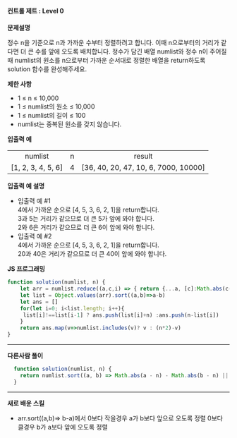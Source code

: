 #### 컨트롤 제트 : Level 0 

**문제설명** <br>

정수 n을 기준으로 n과 가까운 수부터 정렬하려고 합니다. 이때 n으로부터의 거리가 같다면 더 큰 수를 앞에 오도록 배치합니다. 정수가 담긴 배열 numlist와 정수 n이 주어질 때 numlist의 원소를 n으로부터 가까운 순서대로 정렬한 배열을 return하도록 solution 함수를 완성해주세요.

**제한 사항** <br>
 - 1 ≤ n ≤ 10,000
 - 1 ≤ numlist의 원소 ≤ 10,000
 - 1 ≤ numlist의 길이 ≤ 100
 - numlist는 중복된 원소를 갖지 않습니다.
 
**입출력 예** <br>
<table>
<tr>
    <td colspan="1" align="center">numlist</td>
    <td colspan="1" align="center">n</td>
<td colspan="1" align="center">result</td>
</tr>
<tr>
    <td colspan="1">[1, 2, 3, 4, 5, 6]</td>
    <td colspan="1">4</td>
   <td colspan="1">[36, 40, 20, 47, 10, 6, 7000, 10000]</td>
</tr>
</table>

**입출력 예 설명** <br>

- 입출력 예 #1
 <br> 4에서 가까운 순으로 [4, 5, 3, 6, 2, 1]을 return합니다. 
 <br> 3과 5는 거리가 같으므로 더 큰 5가 앞에 와야 합니다.
 <br> 2와 6은 거리가 같으므로 더 큰 6이 앞에 와야 합니다.
- 입출력 예 #2
  <br> 4에서 가까운 순으로 [4, 5, 3, 6, 2, 1]을 return합니다.
  <br> 20과 40은 거리가 같으므로 더 큰 40이 앞에 와야 합니다.

**JS 프로그래밍**
```javascript
function solution(numlist, n) {
    let arr = numlist.reduce((a,c,i) => { return {...a, [c]:Math.abs(c-n) }}, {})
    let list = Object.values(arr).sort((a,b)=>a-b)
    let ans = []
    for(let i=0; i<list.length; i++){
     list[i]!==list[i-1] ? ans.push(list[i]+n) :ans.push(n-list[i])
    }
    return ans.map(v=>numlist.includes(v)? v : (n*2)-v)
}
```
***
**다른사람 풀이**

```javascript
  function solution(numlist, n) {
    return numlist.sort((a, b) => Math.abs(a - n) - Math.abs(b - n) || b - a);
  }
```
***
**새로 배운 스킬**
- arr.sort((a,b)=> b-a)에서 0보다 작을경우 a가 b보다 앞으로 오도록 정렬 0보다 클경우 b가 a보다 앞에 오도록 정렬





